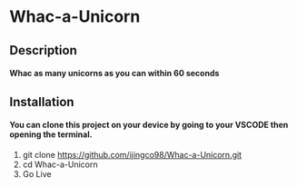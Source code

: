 # Whac-a-Unicorn

## Description

#### Whac as many unicorns as you can within 60 seconds

## Installation

#### You can clone this project on your device by going to your VSCODE then opening the terminal.

1. git clone https://github.com/ijingco98/Whac-a-Unicorn.git
2. cd Whac-a-Unicorn
3. Go Live
